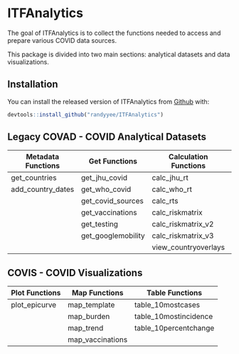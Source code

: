 
<!-- README.md is generated from README.Rmd. Please edit that file -->

# ITFAnalytics

<!-- badges: start -->
<!-- badges: end -->

The goal of ITFAnalytics is to collect the functions needed to access
and prepare various COVID data sources.

This package is divided into two main sections: analytical datasets and
data visualizations.

## Installation

You can install the released version of ITFAnalytics from
[Github](https://github.com/randyyee/ITFAnalytics) with:

``` r
devtools::install_github("randyyee/ITFAnalytics")
```

## Legacy COVAD - COVID Analytical Datasets

| Metadata Functions  | Get Functions       | Calculation Functions | Production Functions |
|---------------------|---------------------|-----------------------|----------------------|
| get\_countries      | get\_jhu\_covid     | calc\_jhu\_rt         | prod\_dashboard      |
| add\_country\_dates | get\_who\_covid     | calc\_who\_rt         |                      |
|                     | get\_covid\_sources | calc\_rts             |                      |
|                     | get\_vaccinations   | calc\_riskmatrix      |                      |
|                     | get\_testing        | calc\_riskmatrix\_v2  |                      |
|                     | get\_googlemobility | calc\_riskmatrix\_v3  |                      |
|                     |                     | view\_countryoverlays |                      |

## COVIS - COVID Visualizations

| Plot Functions | Map Functions     | Table Functions        |
|----------------|-------------------|------------------------|
| plot\_epicurve | map\_template     | table\_10mostcases     |
|                | map\_burden       | table\_10mostincidence |
|                | map\_trend        | table\_10percentchange |
|                | map\_vaccinations |                        |
